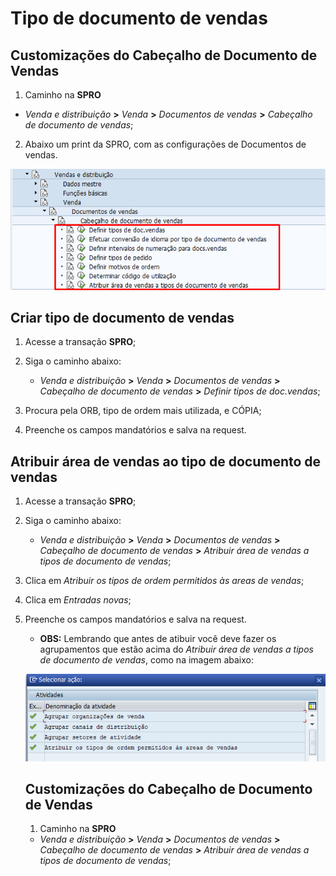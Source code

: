 # Tipo de documento de vendas


## Customizações do Cabeçalho de Documento de Vendas

  1. Caminho na **SPRO** 

 - *Venda e distribuição* **>** *Venda* **>** *Documentos de vendas* **>** *Cabeçalho de documento de vendas*;
    
 2. Abaixo um print da SPRO, com as configurações de Documentos de vendas.   

   ![spro](image-1.png)

## Criar tipo de documento de vendas 

1. Acesse a transação **SPRO**;
2. Siga o caminho abaixo:

    - *Venda e distribuição* **>** *Venda* **>** *Documentos de vendas* **>** *Cabeçalho de documento de vendas* **>** *Definir tipos de doc.vendas*;

3. Procura pela ORB, tipo de ordem mais utilizada, e CÓPIA;
4. Preenche os campos mandatórios e salva na request.


## Atribuir área de vendas ao tipo de documento de vendas

1. Acesse a transação **SPRO**;
2. Siga o caminho abaixo:

    - *Venda e distribuição* **>** *Venda* **>** *Documentos de vendas* **>** *Cabeçalho de documento de vendas* **>** *Atribuir área de vendas a tipos de documento de vendas*;

3. Clica em *Atribuir os tipos de ordem permitidos às areas de vendas*; 
4. Clica em *Entradas novas*;
4. Preenche os campos mandatórios e salva na request.

    - **OBS:** Lembrando que antes de atibuir você deve fazer os agrupamentos que estão acima do *Atribuir área de vendas a tipos de documento de vendas*, como na imagem abaixo:   

    ![agrupamento](image.png)   


    ## Customizações do Cabeçalho de Documento de Vendas

    1. Caminho na **SPRO** 

    - *Venda e distribuição* **>** *Venda* **>** *Documentos de vendas* **>** *Cabeçalho de documento de vendas* **>** *Atribuir área de vendas a tipos de documento de vendas*;

